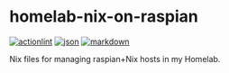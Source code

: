 # homelab-nix-on-raspian

[![actionlint](https://github.com/vpayno/homelab-nix-on-raspian/actions/workflows/gh-actions.yaml/badge.svg?branch=main)](https://github.com/vpayno/homelab-nix-on-raspian/actions/workflows/gh-actions.yaml)
[![json](https://github.com/vpayno/homelab-nix-on-raspian/actions/workflows/json.yaml/badge.svg?branch=main)](https://github.com/vpayno/homelab-nix-on-raspian/actions/workflows/json.yaml)
[![markdown](https://github.com/vpayno/homelab-nix-on-raspian/actions/workflows/markdown.yaml/badge.svg?branch=main)](https://github.com/vpayno/homelab-nix-on-raspian/actions/workflows/markdown.yaml)

Nix files for managing raspian+Nix hosts in my Homelab.
